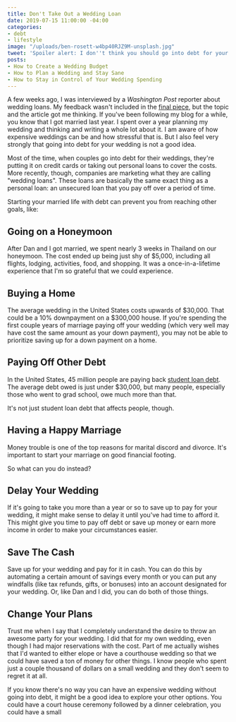 ```yaml
---
title: Don't Take Out a Wedding Loan
date: 2019-07-15 11:00:00 -04:00
categories:
- debt
- lifestyle
image: "/uploads/ben-rosett-w4bp40RJZ9M-unsplash.jpg"
tweet: 'Spoiler alert: I don''t think you should go into debt for your wedding.'
posts:
- How to Create a Wedding Budget
- How to Plan a Wedding and Stay Sane
- How to Stay in Control of Your Wedding Spending
---
```


A few weeks ago, I was interviewed by a *Washington Post* reporter about wedding loans. My feedback wasn't included in the [final piece](https://www.washingtonpost.com/business/2019/06/19/married-debt-couples-are-taking-out-loans-pay-their-weddings/?noredirect=on&utm_term=.2e57f929ec82), but the topic and the article got me thinking. If you've been following my blog for a while, you know that I got married last year. I spent over a year planning my wedding and thinking and writing a whole lot about it. I am aware of how expensive weddings can be and how stressful that is. But I also feel very strongly that going into debt for your wedding is not a good idea.

Most of the time, when couples go into debt for their weddings, they're putting it on credit cards or taking out personal loans to cover the costs. More recently, though, companies are marketing what they are calling "wedding loans". These loans are basically the same exact thing as a personal loan: an unsecured loan that you pay off over a period of time. 

Starting your married life with debt can prevent you from reaching other goals, like:

## Going on a Honeymoon

After Dan and I got married, we spent nearly 3 weeks in Thailand on our honeymoon. The cost ended up being just shy of $5,000, including all flights, lodging, activities, food, and shopping. It was a once-in-a-lifetime experience that I'm so grateful that we could experience. 

## Buying a Home

The average wedding in the United States costs upwards of $30,000. That could be a 10% downpayment on a $300,000 house. If you're spending the first couple years of marriage paying off your wedding (which very well may have cost the same amount as your down payment), you may not be able to prioritize saving up for a down payment on a home. 

## Paying Off Other Debt

In the United States, 45 million people are paying back [student loan debt](https://studentloanhero.com/student-loan-debt-statistics/). The average debt owed is just under $30,000, but many people, especially those who went to grad school, owe much more than that. 

It's not just student loan debt that affects people, though. 

## Having a Happy Marriage

Money trouble is one of the top reasons for marital discord and divorce. It's important to start your marriage on good financial footing.

So what can you do instead?

## Delay Your Wedding

If it's going to take you more than a year or so to save up to pay for your wedding, it might make sense to delay it until you've had time to afford it. This might give you time to pay off debt or save up money or earn more income in order to make your circumstances easier.

## Save The Cash

Save up for your wedding and pay for it in cash. You can do this by automating a certain amount of savings every month or you can put any windfalls (like tax refunds, gifts, or bonuses) into an account designated for your wedding. Or, like Dan and I did, you can do both of those things.

## Change Your Plans

Trust me when I say that I completely understand the desire to throw an awesome party for your wedding. I did that for my own wedding, even though I had major reservations with the cost. Part of me actually wishes that I'd wanted to either elope or have a courthouse wedding so that we could have saved a ton of money for other things. I know people who spent just a couple thousand of dollars on a small wedding and they don't seem to regret it at all.

If you know there's no way you can have an expensive wedding without going into debt, it might be a good idea to explore your other options. You could have a court house ceremony followed by a dinner celebration, you could have a small 